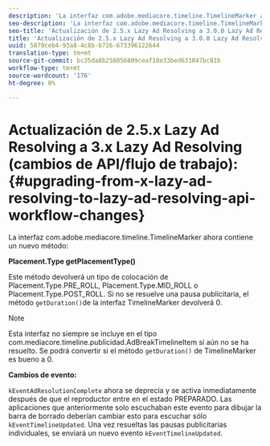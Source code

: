 ```yaml
---
description: 'La interfaz com.adobe.mediacore.timeline.TimelineMarker ahora contiene un nuevo método '
seo-description: 'La interfaz com.adobe.mediacore.timeline.TimelineMarker ahora contiene un nuevo método '
seo-title: 'Actualización de 2.5.x Lazy Ad Resolving a 3.0.0 Lazy Ad Resolving (cambios de API/flujo de trabajo) '
title: 'Actualización de 2.5.x Lazy Ad Resolving a 3.0.0 Lazy Ad Resolving (cambios de API/flujo de trabajo) '
uuid: 5870ceb4-93a8-4c8b-b716-673396122644
translation-type: tm+mt
source-git-commit: bc35da8b258056809ceaf18e33bed631047bc81b
workflow-type: tm+mt
source-wordcount: '176'
ht-degree: 0%

---
```



# Actualización de 2.5.x Lazy Ad Resolving a 3.x Lazy Ad Resolving (cambios de API/flujo de trabajo):{#upgrading-from-x-lazy-ad-resolving-to-lazy-ad-resolving-api-workflow-changes}

La interfaz com.adobe.mediacore.timeline.TimelineMarker ahora contiene un nuevo método:

**Placement.Type getPlacementType()**

Este método devolverá un tipo de colocación de Placement.Type.PRE_ROLL, Placement.Type.MID_ROLL o Placement.Type.POST_ROLL. Si no se resuelve una pausa publicitaria, el método `getDuration()`de la interfaz TimelineMarker devolverá 0.

>[!NOTE]
>
>Esta interfaz no siempre se incluye en el tipo com.mediacore.timeline.publicidad.AdBreakTimelineItem si aún no se ha resuelto. Se podrá convertir si el método `getDuration()` de TimelineMarker es bueno a 0.

**Cambios de evento:**

`kEventAdResolutionComplete` ahora se deprecia y se activa inmediatamente después de que el reproductor entre en el estado PREPARADO. Las aplicaciones que anteriormente solo escuchaban este evento para dibujar la barra de borrado deberían cambiar esto para escuchar sólo `kEventTimelineUpdated`. Una vez resueltas las pausas publicitarias individuales, se enviará un nuevo evento `kEventTimelineUpdated`.
